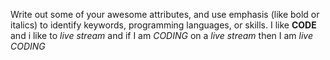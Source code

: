 Write out some of your awesome attributes, and use emphasis (like bold or italics) to identify keywords, programming languages, or skills. 
I like **CODE** and i like to _live stream_ and if I am  _CODING_ on a *live stream* then I am _live CODING_
